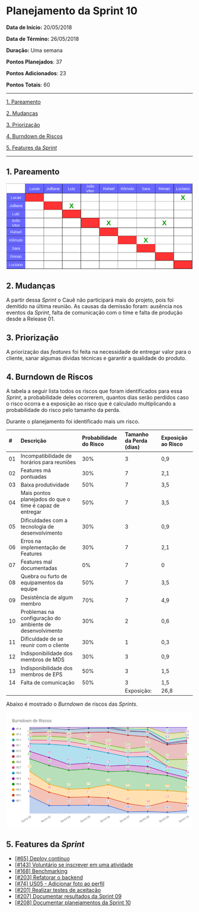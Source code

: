 # Planejamento da Sprint 10

**Data de Início:** 20/05/2018  

**Data de Término:** 26/05/2018

**Duração:** Uma semana

**Pontos Planejados**: 37

**Pontos Adicionados**: 23

**Pontos Totais**: 60

-------

[1. Pareamento](#1-pareamento)

[2. Mudanças](#2-mudanças)

[3. Priorização](#3-priorizacao)

[4. Burndown de Riscos](#4-burndown-de-riscos)

[5. Features da _Sprint_](#5-features-da-sprint)

-------
## 1. Pareamento

![](images/pairing_table_sprint10.png)


## 2. Mudanças

A partir dessa _Sprint_ o Cauê não participará mais do projeto, pois foi demitido na última reunião. As causas da demissão foram: ausência nos eventos da _Sprint_, falta de comunicação com o time e falta de produção desde a Release 01.

## 3. Priorização
A priorização das _features_ foi feita na necessidade de entregar valor para o cliente, sanar algumas dívidas técnicas e garantir a qualidade do produto.

## 4. Burndown de Riscos

A  tabela a seguir lista todos os riscos que foram identificados para essa _Sprint_, a probabilidade deles ocorrerem, quantos dias serão perdidos caso o risco ocorra e a exposição ao risco que é calculado multiplicando a probabilidade do risco pelo tamanho da perda.

Durante o planejamento foi identificado mais um risco.

| # | Descrição | Probabilidade do Risco |Tamanho da Perda (dias)|Exposição ao Risco
| :--- | :------------- | :------------- | :------------- | :------------- |
| 01 | Incompatibilidade de horários para reuniões  | 30%  | 3  | 0,9  |
| 02 | Features má pontuadas  | 30%  | 7 | 2,1  |
| 03 | Baixa produtividade  | 50%  | 7  | 3,5  |
| 04 | Mais pontos planejados do que o time é capaz de entregar  | 50%  | 7  | 3,5  |
| 05 | Dificuldades com a tecnologia de desenvolvimento  | 30%  | 3  | 0,9 |
| 06 | Erros na implementação de Features  | 30%  | 7  |  2,1 |
| 07 | Features mal documentadas   | 0%  | 7  | 0  |
| 08 | Quebra ou furto de equipamentos da equipe   | 50%  | 7 | 3,5  |
| 09 | Desistência de algum membro       | 70% | 7 | 4,9|
| 10 | Problemas na configuração do ambiente de desenvolvimento  | 30%  |  2 | 0,6 |
| 11 | Dificuldade de se reunir com o cliente   | 30%  | 1  | 0,3  |
| 12 | Indisponibilidade dos membros de MDS  | 30% | 3 | 0,9 |
| 13 | Indisponibilidade dos membros de EPS  | 50% | 3 | 1,5|
| 14 | Falta de comunicação | 50% | 3 | 1,5 |
|   |   |   | Exposição:  | 26,8 |



Abaixo é mostrado o _Burndown_ de riscos das _Sprints_.

![](images/burndown_risk_sprint10.png)

## 5. Features da _Sprint_
* <a href="https://github.com/fga-gpp-mds/2018.1-Lacos-da-Alegria/issues/64">[#65] Deploy contínuo </a>
* <a href="https://github.com/fga-gpp-mds/2018.1-Lacos-da-Alegria/issues/143">[#143] Voluntário se inscrever em uma atividade </a>
* <a href="https://github.com/fga-gpp-mds/2018.1-Lacos-da-Alegria/issues/168">[#168] Benchmarking </a>
* <a href="https://github.com/fga-gpp-mds/2018.1-Lacos-da-Alegria/issues/203">[#203] Refatorar o backend </a>
* <a href="https://github.com/fga-gpp-mds/2018.1-Lacos-da-Alegria/issues/74">[#74] US05 - Adicionar foto ao perfil </a>
* <a href="https://github.com/fga-gpp-mds/2018.1-Lacos-da-Alegria/issues/201">[#201] Realizar testes de aceitação </a>
* <a href="https://github.com/fga-gpp-mds/2018.1-Lacos-da-Alegria/issues/207">[#207] Documentar resultados da Sprint 09 </a>
* <a href="https://github.com/fga-gpp-mds/2018.1-Lacos-da-Alegria/issues/208">[#208] Documentar planejamentos da Sprint 10 </a>
